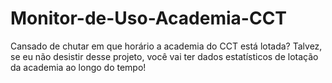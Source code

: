 # Monitor-de-Uso-Academia-CCT
Cansado de chutar em que horário a academia do CCT está lotada? Talvez, se eu não desistir desse projeto, você vai ter dados estatísticos de lotação da academia ao longo do tempo!
